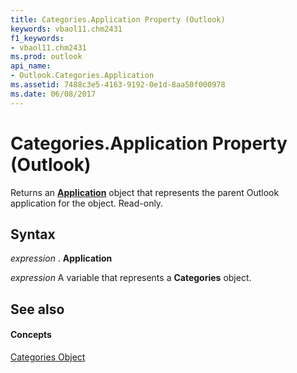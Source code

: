```yaml
---
title: Categories.Application Property (Outlook)
keywords: vbaol11.chm2431
f1_keywords:
- vbaol11.chm2431
ms.prod: outlook
api_name:
- Outlook.Categories.Application
ms.assetid: 7488c3e5-4163-9192-0e1d-8aa50f000978
ms.date: 06/08/2017
---
```



# Categories.Application Property (Outlook)

Returns an  **[Application](Outlook.Application.md)** object that represents the parent Outlook application for the object. Read-only.


## Syntax

 _expression_ . **Application**

 _expression_ A variable that represents a **Categories** object.


## See also


#### Concepts


[Categories Object](Outlook.Categories.md)

